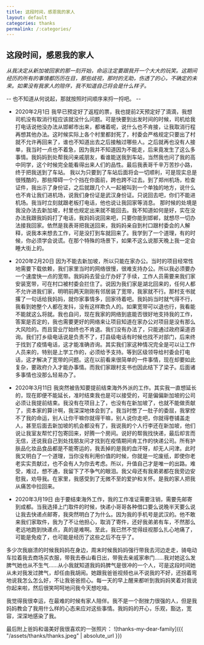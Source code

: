 ```yaml
---
title: 这段时间，感恩我的家人
layout: default
categories: thanks
permalink: /:categories/
---
```


## 这段时间，感恩我的家人

_从我决定从新加坡回家的那一刻开始，命运注定要跟我开一个大大的玩笑。这期间经历的所有的事情都历历在目，那些歧视，那时的无助，伤透了的心，不确定的未来。如果没有我家人的陪伴，我不知道自己将会是什么样子。_

-- 也不知道从何说起，那就按照时间顺序来捋一捋吧。 --

- 2020年2月1日
我早已预定好了返程的票，我也提前2天预定好了滴滴，我想司机没有取消行程应该就没什么问题。可是快要到出发时间的时候，司机给我打电话说他没办法从邯郸市出来，都堵着呢，说什么也不肯接，让我取消行程再想其他办法。这时候实际上各个村里都封死了，村委会严格规定只要出了村就不允许再回来了，谁也不知道出去之后接触过哪些人。之后就再也没有人接单，我当时一点也不着急，因为我并不知道因为不能走，后来竟发生了这么多事情。我妈妈到处帮我问亲戚朋友，看谁能送我到车站，当然我也问了我的高中同学，这个时候完全能看得出来人们的品性。最后我表哥千辛万苦抄小路，终于把我送到了车站。
我以为只要到了车站后面将会一切顺利，可是现实总是很残酷的，那些障碍一个个挡在你面前，跨也跨不过去。到了郑州机场，检查证件，我出示了身份证，之后就跟几个人一起被叫到一个单独的地方，说什么也不肯让我们进机场，说我们身份证是武汉身份证。只说回去吧，你们不能进机场。我当时立刻就跟老板打电话，他也说让我回家等消息。
那时候的处境是我没办法去新加坡，村里也规定出来就不能回去。我不知道如何是好，实在没办法我跟我妈妈打了电话，我妈妈说回来吧，只要你能到邯郸，就想尽一切办法接我回家。依然是我表哥把我送回来，我妈妈亲自到村口跟村委会的人解释，说我本来想去工作，可是没打到车就回来了。我学到了一个道理，有的时候，你必须学会说谎。在那个特殊的场景下，如果不这么说那天晚上我一定会睡大街上的。

- 2020年2月20日
因为不能去新加坡，所以只能在家办公。当时的项目经常性地需要下载依赖，我们家里当时的网络很慢，很难支持办公。所以我必须要办一个速度快一点的宽带。我妈妈去营业厅办好了手续，工作人员需要来我们家安装宽带，可在村口被村委会拦住了。说因为我们家是湖北回来的，任何人都不允许进我们家，明明前两天刚刚有邻居装了宽带，我家就不行。那村支书就撂了一句话给我妈妈，就你家事情多，回家待着吧。我妈妈当时就气得不行，我看到她整个人都在发抖，没有这样欺负人的。如果宽带可以退也行，我看能不能就这么将就。我也自问，现在我家的网络到底能否很好地支持我的工作，答案是否定的，我也需要更好的网络来让项目知道在家办公对项目是没有那么大风险的。而且营业厅始终也不肯退。我们没有办法了，只能通过政府渠道咨询。我们打乡级电话说是负责不了，打县级电话有时候也找不对部门，后来终于找到了疫情电话，这才能准确咨询。其实我们家这种情况完全是可以让工作人员来的，特别是上学工作的，必须给予支持。等到区级领导给村委会打电话，这才解决了宽带的问题。这在以前看来很简单的一件事情，现在却要如此复杂，要政府介入才能办事情。而我们家跟村支书也因此结下了梁子。后面诸多事情也没那么轻易办了。

- 2020年3月11日
我突然被告知要提前结束海外外派的工作。其实我一直想延长的，现在即便不能延长，准时结束我也是可以接受的，可是偏偏新加坡的公司必须让我提前结束。我没有在项目上了，也没有在新加坡了，也就不能做贡献了，资本家的算计啊，我深深地体会到了。我当时憋了一肚子的委屈，我掌控不了我的命运，别人让你干嘛你就得干嘛，别人说你走吧，你就得卷铺盖走人，甚至后面去新加坡的机会都没有了，我说我的个人行李还在新加坡，他们说让我室友帮忙打包寄回来，好腾一个房间。说好的帮我找快递，最后却言而无信，还说我自己到处找朋友问才找到在疫情期间肯工作的快递公司。所有护肤品化妆品食品都是不能寄运的，我丢掉的是我的血汗呀，却无人问津。此时我又明白了一个道理，当你没有利用价值的时候，你就是一坨废纸，即使你老老实实贡献过，也不会有人为你去考虑。所以，升值自己才是唯一的出路。难受，难过，想不通，我留下了不争气的眼泪。我父母还有我弟弟都在我旁边安慰我，劝导我。在家里，我感受到了无微不至的爱护和关怀。是我的家人把我从痛苦中拉回来。

- 2020年3月19日
由于要结束海外工作，我的工作准证需要注销，需要先邮寄到成都。当我选择上门取件的时候，快递小哥哥各种借口要么说晚半天要么说让我去快递点邮寄，我突然明白了为什么。因为我的手机号是武汉的。他不敢来我们家取件，我为了不让他担心，取消了寄件，还好我弟弟有车，不然那么老远地跑到快递点，真的是难啊。至此，我已然不觉得歧视那么扎心地痛了，可能是免疫了，也可能是经历了这些之后不在乎了。

多少次我崩溃的时候我妈妈在身边，周末时候我妈妈强行带我去河边走走，骑电动车拉着我去商场买衣服，带我去泰山看日出，带我去亲戚家串门……我对她这么发脾气她也从不生气……从小我就知道我妈妈脾气是很冲的一个人，可是这段时间她从未对我发过脾气，却任由我胡闹。她跟我爸爸视频也从不说我的不好，还拐着弯地说我怎么怎么好，不让我爸爸担心。每一天的早上醒来都听到我妈妈笑着对我说你起来啦，然后很笑呵呵地问我今天想吃啥。

我觉得我很幸运，在最难的时候有家人陪伴。我不是一个耐挫力很强的人，但是我妈妈教会了我用什么样的心态来应对这些事情。我妈妈的开心，乐观，豁达，宽容，深深地感染了我。

最后附上爸妈和谐美好我很喜欢的一张照片：
![thanks-my-dear-family]({{ "/assets/thanks/thanks.jpeg" | absolute_url }})
